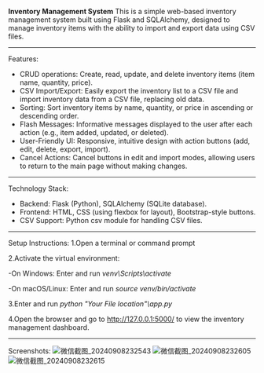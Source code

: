 **Inventory Management System**
This is a simple web-based inventory management system built using Flask and SQLAlchemy, designed to manage inventory items with the ability to import and export data using CSV files.

---

Features:
- CRUD operations: Create, read, update, and delete inventory items (item name, quantity, price).
- CSV Import/Export: Easily export the inventory list to a CSV file and import inventory data from a CSV file, replacing old data.
- Sorting: Sort inventory items by name, quantity, or price in ascending or descending order.
- Flash Messages: Informative messages displayed to the user after each action (e.g., item added, updated, or deleted).
- User-Friendly UI: Responsive, intuitive design with action buttons (add, edit, delete, export, import).
- Cancel Actions: Cancel buttons in edit and import modes, allowing users to return to the main page without making changes.
---

Technology Stack:
- Backend: Flask (Python), SQLAlchemy (SQLite database).
- Frontend: HTML, CSS (using flexbox for layout), Bootstrap-style buttons.
- CSV Support: Python csv module for handling CSV files.
---



Setup Instructions:
1.Open a terminal or command prompt

2.Activate the virtual environment:

-On Windows:
Enter and run *venv\Scripts\activate*

-On macOS/Linux:
Enter and run *source venv/bin/activate*

3.Enter and run *python "Your File location"\app.py* 

4.Open the browser and go to http://127.0.0.1:5000/ to view the inventory management dashboard.

---

Screenshots:
![微信截图_20240908232543](https://github.com/user-attachments/assets/c1239a3d-c3fe-49e7-9a5f-fb2286069591)
![微信截图_20240908232605](https://github.com/user-attachments/assets/c983858f-2bc4-4090-9c22-0df43b79169c)
![微信截图_20240908232615](https://github.com/user-attachments/assets/23993c60-8e31-48c2-b673-08773db26682)
